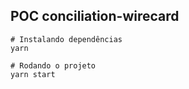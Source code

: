 ## POC conciliation-wirecard


```
# Instalando dependências
yarn

# Rodando o projeto
yarn start

```